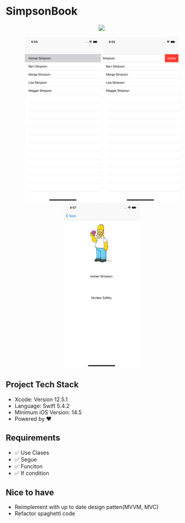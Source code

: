 # SimpsonBook

<p align="center">
<img src="/logo.jpeg"/>
</p>

<p align="center">
<img src="/tableView.png"  width="200"/>
<img src="/delete.png" width="200"/>
<img src="/show.png" width="200"/>
</p>


## Project Tech Stack
* Xcode: Version 12.5.1 
* Language: Swift 5.4.2
* Minimum iOS Version: 14.5
* Powered by ❤️

## Requirements
- ✅ Use Clases
- ✅ Segue
- ✅ Funciton
- ✅ If condition

## Nice to have
- Reimplement with up to date design patten(MVVM, MVC)
- Refactor spaghetti code 
